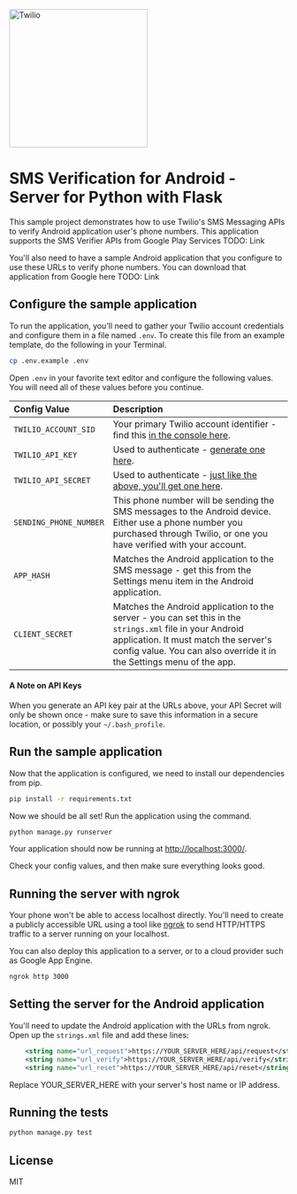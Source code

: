 <a href="https://www.twilio.com">
  <img src="https://static0.twilio.com/marketing/bundles/marketing/img/logos/wordmark-red.svg" alt="Twilio" width="250" />
</a>

# SMS Verification for Android - Server for Python with Flask

This sample project demonstrates how to use Twilio's SMS Messaging APIs 
to verify Android application user's phone numbers. This application supports the SMS Verifier APIs
from Google Play Services TODO: Link

You'll also need to have a sample Android application that you configure to use these URLs to verify phone 
numbers. You can download that application from Google here TODO: Link

## Configure the sample application

To run the application, you'll need to gather your Twilio account credentials and configure them
in a file named `.env`. To create this file from an example template, do the following in your
Terminal.

```bash
cp .env.example .env
```

Open `.env` in your favorite text editor and configure the following values. You will need all of these values before you continue.

| Config Value  | Description |
| :-------------  |:------------- |
`TWILIO_ACCOUNT_SID` | Your primary Twilio account identifier - find this [in the console here](https://www.twilio.com/console).
`TWILIO_API_KEY` | Used to authenticate - [generate one here](https://www.twilio.com/console/dev-tools/api-keys).
`TWILIO_API_SECRET` | Used to authenticate - [just like the above, you'll get one here](https://www.twilio.com/console/dev-tools/api-keys).
`SENDING_PHONE_NUMBER` | This phone number will be sending the SMS messages to the Android device. Either use a phone number you purchased through Twilio, or one you have verified with your account.
`APP_HASH` | Matches the Android application to the SMS message - get this from the Settings menu item in the Android application.
`CLIENT_SECRET` | Matches the Android application to the server - you can set this in the `strings.xml` file in your Android application. It must match the server's config value. You can also override it in the Settings menu of the app.

#### A Note on API Keys

When you generate an API key pair at the URLs above, your API Secret will only be shown once - 
make sure to save this information in a secure location, or possibly your `~/.bash_profile`.

## Run the sample application

Now that the application is configured, we need to install our dependencies from pip.

```bash
pip install -r requirements.txt
```

Now we should be all set! Run the application using the command.

```bash
python manage.py runserver
```

Your application should now be running at [http://localhost:3000/](http://localhost:3000/). 

Check your config values, and then make sure everything looks good.

## Running the server with ngrok

Your phone won't be able to access localhost directly. You'll need to create a publicly accessible URL 
using a tool like [ngrok](https://ngrok.com/) to send HTTP/HTTPS traffic to a server running on your localhost. 

You can also deploy this application to a server, or to a cloud provider such as Google App Engine.

```bash
ngrok http 3000
```

## Setting the server for the Android application

You'll need to update the Android application with the URLs from ngrok. Open up the `strings.xml` file and add these lines:

``` xml
    <string name="url_request">https://YOUR_SERVER_HERE/api/request</string>
    <string name="url_verify">https://YOUR_SERVER_HERE/api/verify</string>
    <string name="url_reset">https://YOUR_SERVER_HERE/api/reset</string>
```

Replace YOUR_SERVER_HERE with your server's host name or IP address.

## Running the tests

```bash
python manage.py test
```

## License
MIT